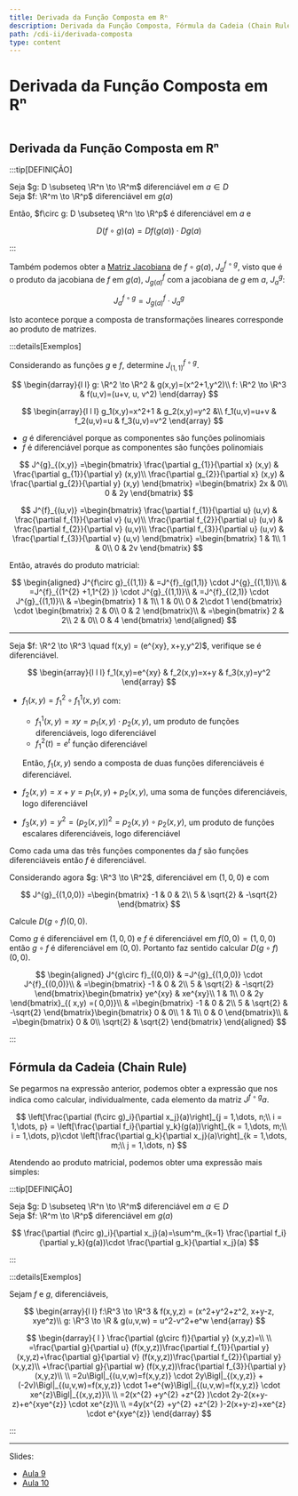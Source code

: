 ```yaml
---
title: Derivada da Função Composta em Rⁿ
description: Derivada da Função Composta, Fórmula da Cadeia (Chain Rule)
path: /cdi-ii/derivada-composta
type: content
---
```


# Derivada da Função Composta em Rⁿ

```toc

```

## Derivada da Função Composta em Rⁿ

:::tip[DEFINIÇÃO]

Seja $g: D \subseteq \R^n \to \R^m$ diferenciável em $a \in D$  
Seja $f: \R^m \to \R^p$ diferenciável em $g(a)$

Então, $f\circ g: D \subseteq \R^n \to \R^p$ é diferenciável em $a$ e

$$
D(f\circ g)(a)=Df(g(a))\cdot Dg(a)
$$

:::

Também podemos obter a [Matriz Jacobiana](/cdi-ii/diferenciabilidade#matriz-jacobiana) de $f\circ g(a)$, $J^{f\circ g}_{a}$,
visto que é o produto da jacobiana de $f$ em $g(a)$, $J^f_{g(a)}$ com a jacobiana de $g$ em $a$, $J_a^g$:

$$
J^{f\circ g}_{a} = J^f_{g(a)}\cdot J^g_a
$$

Isto acontece porque a composta de transformações lineares corresponde ao produto de matrizes.

:::details[Exemplos]

Considerando as funções $g$ e $f$, determine $J^{f\circ g}_{(1,1)}$.

$$
\begin{darray}{l l}
g: \R^2 \to \R^2 & g(x,y)=(x^2+1,y^2)\\
f: \R^2 \to \R^3 & f(u,v)=(u+v, u, v^2)
\end{darray}
$$

$$
\begin{array}{l l l}
g_1(x,y)=x^2+1 &
g_2(x,y)=y^2 &\\
f_1(u,v)=u+v &
f_2(u,v)=u &
f_3(u,v)=v^2
\end{array}
$$

- $g$ é diferenciável porque as componentes são funções polinomiais
- $f$ é diferenciável porque as componentes são funções polinomiais

$$
J^{g}_{(x,y)} =\begin{bmatrix}
\frac{\partial g_{1}}{\partial x} (x,y) & \frac{\partial g_{1}}{\partial y} (x,y)\\
\frac{\partial g_{2}}{\partial x} (x,y) & \frac{\partial g_{2}}{\partial y} (x,y)
\end{bmatrix} =\begin{bmatrix}
2x & 0\\
0 & 2y
\end{bmatrix}
$$

$$
J^{f}_{(u,v)} =\begin{bmatrix}
\frac{\partial f_{1}}{\partial u} (u,v) & \frac{\partial f_{1}}{\partial v} (u,v)\\
\frac{\partial f_{2}}{\partial u} (u,v) & \frac{\partial f_{2}}{\partial v} (u,v)\\
\frac{\partial f_{3}}{\partial u} (u,v) & \frac{\partial f_{3}}{\partial v} (u,v)
\end{bmatrix} =\begin{bmatrix}
1 & 1\\
1 & 0\\
0 & 2v
\end{bmatrix}
$$

Então, através do produto matricial:

$$
\begin{aligned}
J^{f\circ g}_{(1,1)} & =J^{f}_{g(1,1)} \cdot J^{g}_{(1,1)}\\
 & =J^{f}_{(1^{2} +1,1^{2} )} \cdot J^{g}_{(1,1)}\\
 & =J^{f}_{(2,1)} \cdot J^{g}_{(1,1)}\\
 & =\begin{bmatrix}
1 & 1\\
1 & 0\\
0 & 2\cdot 1
\end{bmatrix} \cdot \begin{bmatrix}
2 & 0\\
0 & 2
\end{bmatrix}\\
 & =\begin{bmatrix}
2 & 2\\
2 & 0\\
0 & 4
\end{bmatrix}
\end{aligned}
$$

---

Seja $f: \R^2 \to \R^3 \quad f(x,y) = (e^{xy}, x+y,y^2)$, verifique se é diferenciável.

$$
\begin{array}{l l l}
f_1(x,y)=e^{xy} & f_2(x,y)=x+y & f_3(x,y)=y^2
\end{array}
$$

- $f_1(x,y)=f^2_1\circ f^1_1(x,y)$ com:

  - $f^1_1(x,y)=xy=p_1(x,y)\cdot p_2(x,y)$, um produto de funções diferenciáveis, logo diferenciável
  - $f^2_1(t)=e^t$ função diferenciável

  Então, $f_1(x,y)$ sendo a composta de duas funções diferenciáveis é diferenciável.

- $f_2(x,y) = x+y = p_1(x,y) + p_2(x,y)$, uma soma de funções diferenciáveis, logo diferenciável

- $f_3(x,y)= y^2=(p_2(x,y))^2 = p_2(x,y)\circ p_2(x,y)$, um produto de funções escalares diferenciáveis, logo diferenciável

Como cada uma das três funções componentes da $f$ são funções diferenciáveis então $f$ é diferenciável.

Considerando agora $g: \R^3 \to \R^2$, diferenciável em $(1,0,0)$ e com

$$
J^{g}_{(1,0,0)} =\begin{bmatrix}
-1 & 0 & 2\\
5 & \sqrt{2} & -\sqrt{2}
\end{bmatrix}
$$

Calcule $D(g\circ f)(0,0)$.

Como $g$ é diferenciável em $(1,0,0)$ e $f$ é diferenciável em $f(0,0)=(1,0,0)$
então $g\circ f$ é diferenciável em $(0,0)$. Portanto faz sentido calcular $D(g\circ f)(0,0)$.

$$
\begin{aligned}
J^{g\circ f}_{(0,0)} & =J^{g}_{(1,0,0)} \cdot J^{f}_{(0,0)}\\
 & =\begin{bmatrix}
-1 & 0 & 2\\
5 & \sqrt{2} & -\sqrt{2}
\end{bmatrix}\begin{bmatrix}
ye^{xy} & xe^{xy}\\
1 & 1\\
0 & 2y
\end{bmatrix}_{( x,y) =( 0,0)}\\
 & =\begin{bmatrix}
-1 & 0 & 2\\
5 & \sqrt{2} & -\sqrt{2}
\end{bmatrix}\begin{bmatrix}
0 & 0\\
1 & 1\\
0 & 0
\end{bmatrix}\\
 & =\begin{bmatrix}
0 & 0\\
\sqrt{2} & \sqrt{2}
\end{bmatrix}
\end{aligned}
$$

:::

## Fórmula da Cadeia (Chain Rule)

Se pegarmos na expressão anterior, podemos obter a expressão que
nos indica como calcular, individualmente, cada elemento da matriz $J^{f\circ g}{a}$.

$$
\left[\frac{\partial (f\circ g)_i}{\partial x_j}(a)\right]_{j = 1,\dots, n;\\ i = 1,\dots, p} =
\left[\frac{\partial f_i}{\partial y_k}(g(a))\right]_{k = 1,\dots, m;\\ i = 1,\dots, p}\cdot
\left[\frac{\partial g_k}{\partial x_j}(a)\right]_{k = 1,\dots, m;\\ j = 1,\dots, n}
$$

Atendendo ao produto matricial, podemos obter uma expressão mais simples:

:::tip[DEFINIÇÃO]

Seja $g: D \subseteq \R^n \to \R^m$ diferenciável em $a \in D$  
Seja $f: \R^m \to \R^p$ diferenciável em $g(a)$

$$
\frac{\partial (f\circ g)_i}{\partial x_j}(a)=\sum^m_{k=1} \frac{\partial f_i}{\partial y_k}(g(a))\cdot \frac{\partial g_k}{\partial x_j}(a)
$$

:::

:::details[Exemplos]

Sejam $f$ e $g$, diferenciáveis,

$$
\begin{array}{l l}
f:\R^3 \to \R^3 & f(x,y,z) = (x^2+y^2+z^2, x+y-z, xye^z)\\
g: \R^3 \to \R & g(u,v,w) = u^2-v^2+e^w
\end{array}
$$

$$
\begin{darray}{ l }
\frac{\partial (g\circ f)}{\partial y} (x,y,z)=\\ \\
=\frac{\partial g}{\partial u} (f(x,y,z))\frac{\partial f_{1}}{\partial y} (x,y,z)+\frac{\partial g}{\partial v} (f(x,y,z))\frac{\partial f_{2}}{\partial y} (x,y,z)\\
+\frac{\partial g}{\partial w} (f(x,y,z))\frac{\partial f_{3}}{\partial y} (x,y,z)\\ \\
=2u\Bigl|_{(u,v,w)=f(x,y,z)} \cdot 2y\Bigl|_{(x,y,z)} +(-2v)\Bigl|_{(u,v,w)=f(x,y,z)} \cdot 1+e^{w}\Bigl|_{(u,v,w)=f(x,y,z)} \cdot xe^{z}\Bigl|_{(x,y,z)}\\ \\
=2(x^{2} +y^{2} +z^{2} )\cdot 2y-2(x+y-z)+e^{xye^{z}} \cdot xe^{z}\\ \\
=4y(x^{2} +y^{2} +z^{2} )-2(x+y-z)+xe^{z} \cdot e^{xye^{z}}
\end{darray}
$$

:::

---

Slides:

- [Aula 9](https://drive.google.com/file/d/1mQAgGw5SgQsRzZuJ6XD4bE6elGnMMOda/view)
- [Aula 10](https://drive.google.com/file/d/1h8UuG53Q531Je_rDoZlGCxuMNnUfrtjn/view)
